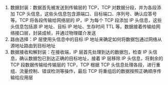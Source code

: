 1. 数据封装：数据首先被发送到传输层的 TCP，TCP 对数据分段，并为各段添加 TCP 头信息，这些头信息包含源端口、目标端口、序列号、确认应答号等。TCP 将各段传输给网络层的 IP，IP 为每个 TCP 段添加 IP 头信息，这些头信息包括源 IP 地址、目标 IP 地址、生存时间 TTL 等。数据接着传输给网络接口层，封装成帧，并通过物理媒介发送
2. 路由选择：IP 层使用头信息中的目标 IP 地址来确定如何将数据包通过网络从源地址路由到目标地址
3. 数据接收和解封装：在接收端，IP 层首先处理到达的数据包，检查 IP 头信息，确认数据包已到达正确的目标地址，接着 IP 层移除 IP 头信息，将剩余的 TCP 段数据传输给传输层的 TCP，TCP 根据 TCP 头信息处理各段，进行重组、流量控制、错误检测等操作，最后 TCP 将重组后的数据按照正确顺序传输给应用层

